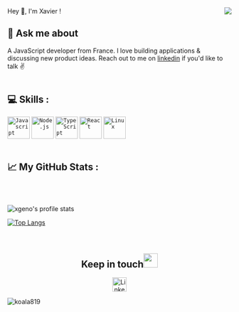 <!--<img src="https://imgur.com/3kB6Cfg.jpg">
<h2><img src="https://imgur.com/CTPzCrS.gif" height=25px width=25px> Hello World <img src="https://imgur.com/TFzFv3D.gif" height=20px width=20px></h2>
img align="right" alt="GIF" src="https://raw.githubusercontent.com/rahul-jha98/rahul-jha98/main/techstack.gif" width="360px"/>
 </p>-->
 
<img align="right" src="https://camo.githubusercontent.com/992babdffd8c74a1502de375fbdf7e4d54773242/68747470733a2f2f6d656469612e67697068792e636f6d2f6d656469612f53576f536b4e36447854737a71494b4571762f67697068792e676966"> 
Hey 👋, I'm Xavier !

## 💬 Ask me about
A JavaScript developer from France. I love building applications & discussing new product ideas. Reach out to me on [linkedin](https://www.linkedin.com/in/xavier-genolhac-79a98390) if you'd like to talk ✌️
<br><br>

## 💻 Skills :
<code><img height="50" src="https://img.icons8.com/color/2x/javascript.png" alt="Javascript"></code>
<code><img height="50" src="https://img.icons8.com/fluency/512/node-js.png" alt="Node.js"></code>
<code><img height="50" src="https://upload.wikimedia.org/wikipedia/commons/thumb/4/4c/Typescript_logo_2020.svg/512px-Typescript_logo_2020.svg.png" alt="TypeScript"></code>
<code><img height="50" src="https://upload.wikimedia.org/wikipedia/commons/thumb/a/a7/React-icon.svg/langfr-1280px-React-icon.svg.png" alt="React"></code>
<code><img height="50" src="https://img.icons8.com/color/512/tailwind_css.png" alt="Linux"></code>
<br><br>  


## <summary>📈 My GitHub Stats : </summary>
<br>
<br>
<p align="left"> <img align="left" alt="xgeno's profile stats" src="https://github-readme-stats.vercel.app/api?username=xgeno&show_icons=true&theme=default" alt="xgeno" />
<br>
  
  [![Top Langs](https://github-readme-stats.vercel.app/api/top-langs/?username=xgeno&layout=compact)](https://github.com/xgeno/github-readme-stats)

<div align="center">
  <br>
  <h2>
    Keep in touch<img src="https://github.com/tusharnankani/tusharnankani/blob/master/Assets/Handshake.gif" height="32px">
  </h2>

[<img src="https://github.com/tusharnankani/tusharnankani/blob/master/Assets/Linkedin.svg" alt="Linkedin Logo" width="32">](https://www.linkedin.com/in/xavier-genolhac-79a98390)

</div>

<p align="left"> <img src="https://komarev.com/ghpvc/?username=koala819" alt="koala819" />


